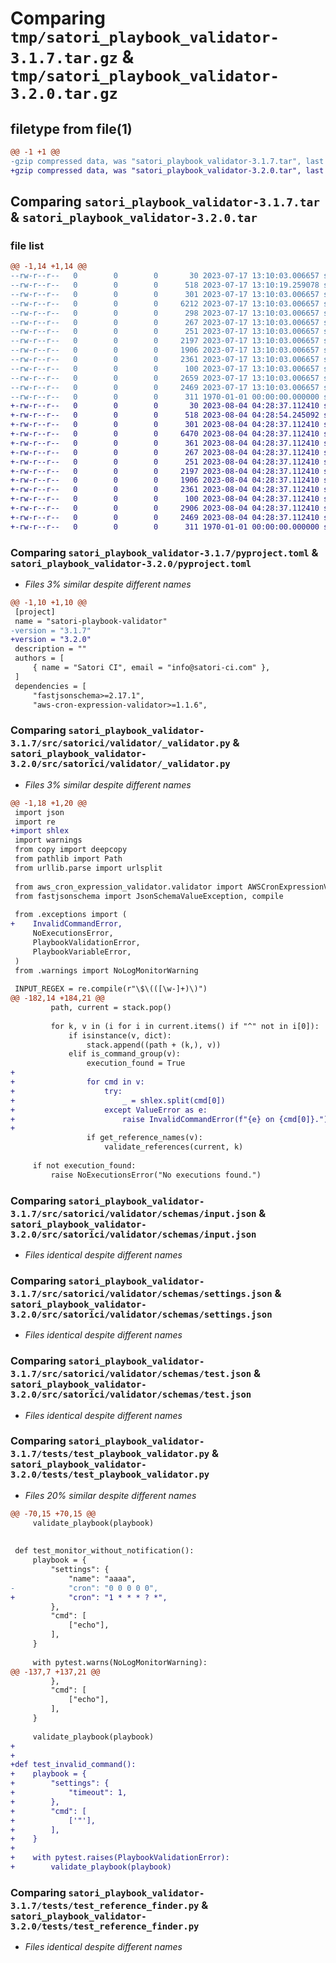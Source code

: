 # Comparing `tmp/satori_playbook_validator-3.1.7.tar.gz` & `tmp/satori_playbook_validator-3.2.0.tar.gz`

## filetype from file(1)

```diff
@@ -1 +1 @@
-gzip compressed data, was "satori_playbook_validator-3.1.7.tar", last modified: Mon Jul 17 13:10:19 2023, max compression
+gzip compressed data, was "satori_playbook_validator-3.2.0.tar", last modified: Fri Aug  4 04:28:54 2023, max compression
```

## Comparing `satori_playbook_validator-3.1.7.tar` & `satori_playbook_validator-3.2.0.tar`

### file list

```diff
@@ -1,14 +1,14 @@
--rw-r--r--   0        0        0       30 2023-07-17 13:10:03.006657 satori_playbook_validator-3.1.7/README.md
--rw-r--r--   0        0        0      518 2023-07-17 13:10:19.259078 satori_playbook_validator-3.1.7/pyproject.toml
--rw-r--r--   0        0        0      301 2023-07-17 13:10:03.006657 satori_playbook_validator-3.1.7/src/satorici/validator/__init__.py
--rw-r--r--   0        0        0     6212 2023-07-17 13:10:03.006657 satori_playbook_validator-3.1.7/src/satorici/validator/_validator.py
--rw-r--r--   0        0        0      298 2023-07-17 13:10:03.006657 satori_playbook_validator-3.1.7/src/satorici/validator/exceptions.py
--rw-r--r--   0        0        0      267 2023-07-17 13:10:03.006657 satori_playbook_validator-3.1.7/src/satorici/validator/schemas/command.json
--rw-r--r--   0        0        0      251 2023-07-17 13:10:03.006657 satori_playbook_validator-3.1.7/src/satorici/validator/schemas/import.json
--rw-r--r--   0        0        0     2197 2023-07-17 13:10:03.006657 satori_playbook_validator-3.1.7/src/satorici/validator/schemas/input.json
--rw-r--r--   0        0        0     1906 2023-07-17 13:10:03.006657 satori_playbook_validator-3.1.7/src/satorici/validator/schemas/settings.json
--rw-r--r--   0        0        0     2361 2023-07-17 13:10:03.006657 satori_playbook_validator-3.1.7/src/satorici/validator/schemas/test.json
--rw-r--r--   0        0        0      100 2023-07-17 13:10:03.006657 satori_playbook_validator-3.1.7/src/satorici/validator/warnings.py
--rw-r--r--   0        0        0     2659 2023-07-17 13:10:03.006657 satori_playbook_validator-3.1.7/tests/test_playbook_validator.py
--rw-r--r--   0        0        0     2469 2023-07-17 13:10:03.006657 satori_playbook_validator-3.1.7/tests/test_reference_finder.py
--rw-r--r--   0        0        0      311 1970-01-01 00:00:00.000000 satori_playbook_validator-3.1.7/PKG-INFO
+-rw-r--r--   0        0        0       30 2023-08-04 04:28:37.112410 satori_playbook_validator-3.2.0/README.md
+-rw-r--r--   0        0        0      518 2023-08-04 04:28:54.245092 satori_playbook_validator-3.2.0/pyproject.toml
+-rw-r--r--   0        0        0      301 2023-08-04 04:28:37.112410 satori_playbook_validator-3.2.0/src/satorici/validator/__init__.py
+-rw-r--r--   0        0        0     6470 2023-08-04 04:28:37.112410 satori_playbook_validator-3.2.0/src/satorici/validator/_validator.py
+-rw-r--r--   0        0        0      361 2023-08-04 04:28:37.112410 satori_playbook_validator-3.2.0/src/satorici/validator/exceptions.py
+-rw-r--r--   0        0        0      267 2023-08-04 04:28:37.112410 satori_playbook_validator-3.2.0/src/satorici/validator/schemas/command.json
+-rw-r--r--   0        0        0      251 2023-08-04 04:28:37.112410 satori_playbook_validator-3.2.0/src/satorici/validator/schemas/import.json
+-rw-r--r--   0        0        0     2197 2023-08-04 04:28:37.112410 satori_playbook_validator-3.2.0/src/satorici/validator/schemas/input.json
+-rw-r--r--   0        0        0     1906 2023-08-04 04:28:37.112410 satori_playbook_validator-3.2.0/src/satorici/validator/schemas/settings.json
+-rw-r--r--   0        0        0     2361 2023-08-04 04:28:37.112410 satori_playbook_validator-3.2.0/src/satorici/validator/schemas/test.json
+-rw-r--r--   0        0        0      100 2023-08-04 04:28:37.112410 satori_playbook_validator-3.2.0/src/satorici/validator/warnings.py
+-rw-r--r--   0        0        0     2906 2023-08-04 04:28:37.112410 satori_playbook_validator-3.2.0/tests/test_playbook_validator.py
+-rw-r--r--   0        0        0     2469 2023-08-04 04:28:37.112410 satori_playbook_validator-3.2.0/tests/test_reference_finder.py
+-rw-r--r--   0        0        0      311 1970-01-01 00:00:00.000000 satori_playbook_validator-3.2.0/PKG-INFO
```

### Comparing `satori_playbook_validator-3.1.7/pyproject.toml` & `satori_playbook_validator-3.2.0/pyproject.toml`

 * *Files 3% similar despite different names*

```diff
@@ -1,10 +1,10 @@
 [project]
 name = "satori-playbook-validator"
-version = "3.1.7"
+version = "3.2.0"
 description = ""
 authors = [
     { name = "Satori CI", email = "info@satori-ci.com" },
 ]
 dependencies = [
     "fastjsonschema>=2.17.1",
     "aws-cron-expression-validator>=1.1.6",
```

### Comparing `satori_playbook_validator-3.1.7/src/satorici/validator/_validator.py` & `satori_playbook_validator-3.2.0/src/satorici/validator/_validator.py`

 * *Files 3% similar despite different names*

```diff
@@ -1,18 +1,20 @@
 import json
 import re
+import shlex
 import warnings
 from copy import deepcopy
 from pathlib import Path
 from urllib.parse import urlsplit
 
 from aws_cron_expression_validator.validator import AWSCronExpressionValidator
 from fastjsonschema import JsonSchemaValueException, compile
 
 from .exceptions import (
+    InvalidCommandError,
     NoExecutionsError,
     PlaybookValidationError,
     PlaybookVariableError,
 )
 from .warnings import NoLogMonitorWarning
 
 INPUT_REGEX = re.compile(r"\$\(([\w-]+)\)")
@@ -182,14 +184,21 @@
         path, current = stack.pop()
 
         for k, v in (i for i in current.items() if "^" not in i[0]):
             if isinstance(v, dict):
                 stack.append((path + (k,), v))
             elif is_command_group(v):
                 execution_found = True
+
+                for cmd in v:
+                    try:
+                        _ = shlex.split(cmd[0])
+                    except ValueError as e:
+                        raise InvalidCommandError(f"{e} on {cmd[0]}.")
+
                 if get_reference_names(v):
                     validate_references(current, k)
 
     if not execution_found:
         raise NoExecutionsError("No executions found.")
```

### Comparing `satori_playbook_validator-3.1.7/src/satorici/validator/schemas/input.json` & `satori_playbook_validator-3.2.0/src/satorici/validator/schemas/input.json`

 * *Files identical despite different names*

### Comparing `satori_playbook_validator-3.1.7/src/satorici/validator/schemas/settings.json` & `satori_playbook_validator-3.2.0/src/satorici/validator/schemas/settings.json`

 * *Files identical despite different names*

### Comparing `satori_playbook_validator-3.1.7/src/satorici/validator/schemas/test.json` & `satori_playbook_validator-3.2.0/src/satorici/validator/schemas/test.json`

 * *Files identical despite different names*

### Comparing `satori_playbook_validator-3.1.7/tests/test_playbook_validator.py` & `satori_playbook_validator-3.2.0/tests/test_playbook_validator.py`

 * *Files 20% similar despite different names*

```diff
@@ -70,15 +70,15 @@
     validate_playbook(playbook)
 
 
 def test_monitor_without_notification():
     playbook = {
         "settings": {
             "name": "aaaa",
-            "cron": "0 0 0 0 0",
+            "cron": "1 * * * ? *",
         },
         "cmd": [
             ["echo"],
         ],
     }
 
     with pytest.warns(NoLogMonitorWarning):
@@ -137,7 +137,21 @@
         },
         "cmd": [
             ["echo"],
         ],
     }
 
     validate_playbook(playbook)
+
+
+def test_invalid_command():
+    playbook = {
+        "settings": {
+            "timeout": 1,
+        },
+        "cmd": [
+            ['"'],
+        ],
+    }
+
+    with pytest.raises(PlaybookValidationError):
+        validate_playbook(playbook)
```

### Comparing `satori_playbook_validator-3.1.7/tests/test_reference_finder.py` & `satori_playbook_validator-3.2.0/tests/test_reference_finder.py`

 * *Files identical despite different names*

